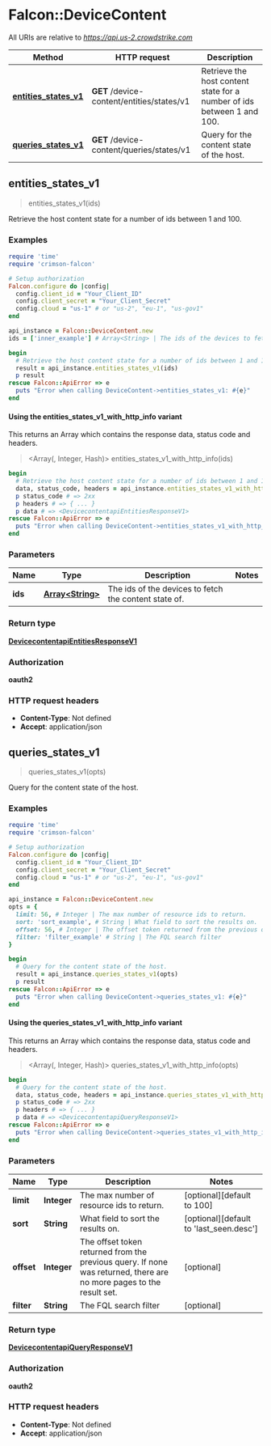 # Falcon::DeviceContent

All URIs are relative to *https://api.us-2.crowdstrike.com*

| Method | HTTP request | Description |
| ------ | ------------ | ----------- |
| [**entities_states_v1**](DeviceContent.md#entities_states_v1) | **GET** /device-content/entities/states/v1 | Retrieve the host content state for a number of ids between 1 and 100. |
| [**queries_states_v1**](DeviceContent.md#queries_states_v1) | **GET** /device-content/queries/states/v1 | Query for the content state of the host. |


## entities_states_v1

> <DevicecontentapiEntitiesResponseV1> entities_states_v1(ids)

Retrieve the host content state for a number of ids between 1 and 100.

### Examples

```ruby
require 'time'
require 'crimson-falcon'

# Setup authorization
Falcon.configure do |config|
  config.client_id = "Your_Client_ID"
  config.client_secret = "Your_Client_Secret"
  config.cloud = "us-1" # or "us-2", "eu-1", "us-gov1"
end

api_instance = Falcon::DeviceContent.new
ids = ['inner_example'] # Array<String> | The ids of the devices to fetch the content state of.

begin
  # Retrieve the host content state for a number of ids between 1 and 100.
  result = api_instance.entities_states_v1(ids)
  p result
rescue Falcon::ApiError => e
  puts "Error when calling DeviceContent->entities_states_v1: #{e}"
end
```

#### Using the entities_states_v1_with_http_info variant

This returns an Array which contains the response data, status code and headers.

> <Array(<DevicecontentapiEntitiesResponseV1>, Integer, Hash)> entities_states_v1_with_http_info(ids)

```ruby
begin
  # Retrieve the host content state for a number of ids between 1 and 100.
  data, status_code, headers = api_instance.entities_states_v1_with_http_info(ids)
  p status_code # => 2xx
  p headers # => { ... }
  p data # => <DevicecontentapiEntitiesResponseV1>
rescue Falcon::ApiError => e
  puts "Error when calling DeviceContent->entities_states_v1_with_http_info: #{e}"
end
```

### Parameters

| Name | Type | Description | Notes |
| ---- | ---- | ----------- | ----- |
| **ids** | [**Array&lt;String&gt;**](String.md) | The ids of the devices to fetch the content state of. |  |

### Return type

[**DevicecontentapiEntitiesResponseV1**](DevicecontentapiEntitiesResponseV1.md)

### Authorization

**oauth2**

### HTTP request headers

- **Content-Type**: Not defined
- **Accept**: application/json


## queries_states_v1

> <DevicecontentapiQueryResponseV1> queries_states_v1(opts)

Query for the content state of the host.

### Examples

```ruby
require 'time'
require 'crimson-falcon'

# Setup authorization
Falcon.configure do |config|
  config.client_id = "Your_Client_ID"
  config.client_secret = "Your_Client_Secret"
  config.cloud = "us-1" # or "us-2", "eu-1", "us-gov1"
end

api_instance = Falcon::DeviceContent.new
opts = {
  limit: 56, # Integer | The max number of resource ids to return.
  sort: 'sort_example', # String | What field to sort the results on.
  offset: 56, # Integer | The offset token returned from the previous query. If none was returned, there are no more pages to the result set.
  filter: 'filter_example' # String | The FQL search filter
}

begin
  # Query for the content state of the host.
  result = api_instance.queries_states_v1(opts)
  p result
rescue Falcon::ApiError => e
  puts "Error when calling DeviceContent->queries_states_v1: #{e}"
end
```

#### Using the queries_states_v1_with_http_info variant

This returns an Array which contains the response data, status code and headers.

> <Array(<DevicecontentapiQueryResponseV1>, Integer, Hash)> queries_states_v1_with_http_info(opts)

```ruby
begin
  # Query for the content state of the host.
  data, status_code, headers = api_instance.queries_states_v1_with_http_info(opts)
  p status_code # => 2xx
  p headers # => { ... }
  p data # => <DevicecontentapiQueryResponseV1>
rescue Falcon::ApiError => e
  puts "Error when calling DeviceContent->queries_states_v1_with_http_info: #{e}"
end
```

### Parameters

| Name | Type | Description | Notes |
| ---- | ---- | ----------- | ----- |
| **limit** | **Integer** | The max number of resource ids to return. | [optional][default to 100] |
| **sort** | **String** | What field to sort the results on. | [optional][default to &#39;last_seen.desc&#39;] |
| **offset** | **Integer** | The offset token returned from the previous query. If none was returned, there are no more pages to the result set. | [optional] |
| **filter** | **String** | The FQL search filter | [optional] |

### Return type

[**DevicecontentapiQueryResponseV1**](DevicecontentapiQueryResponseV1.md)

### Authorization

**oauth2**

### HTTP request headers

- **Content-Type**: Not defined
- **Accept**: application/json


